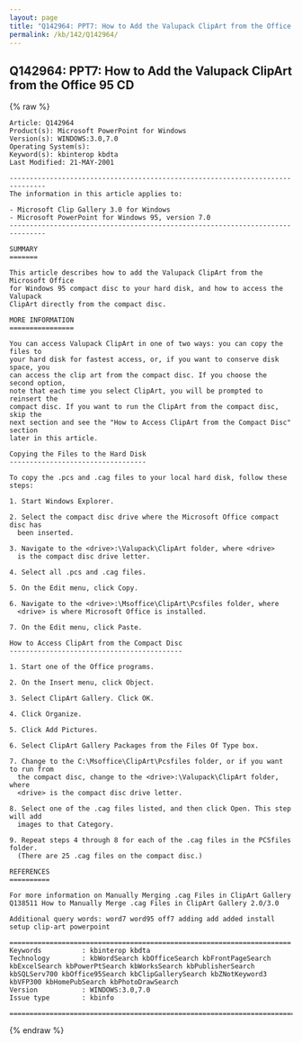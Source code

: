 ```yaml
---
layout: page
title: "Q142964: PPT7: How to Add the Valupack ClipArt from the Office 95 CD"
permalink: /kb/142/Q142964/
---
```


## Q142964: PPT7: How to Add the Valupack ClipArt from the Office 95 CD

{% raw %}

	Article: Q142964
	Product(s): Microsoft PowerPoint for Windows
	Version(s): WINDOWS:3.0,7.0
	Operating System(s): 
	Keyword(s): kbinterop kbdta
	Last Modified: 21-MAY-2001
	
	-------------------------------------------------------------------------------
	The information in this article applies to:
	
	- Microsoft Clip Gallery 3.0 for Windows 
	- Microsoft PowerPoint for Windows 95, version 7.0 
	-------------------------------------------------------------------------------
	
	SUMMARY
	=======
	
	This article describes how to add the Valupack ClipArt from the Microsoft Office
	for Windows 95 compact disc to your hard disk, and how to access the Valupack
	ClipArt directly from the compact disc.
	
	MORE INFORMATION
	================
	
	You can access Valupack ClipArt in one of two ways: you can copy the files to
	your hard disk for fastest access, or, if you want to conserve disk space, you
	can access the clip art from the compact disc. If you choose the second option,
	note that each time you select ClipArt, you will be prompted to reinsert the
	compact disc. If you want to run the ClipArt from the compact disc, skip the
	next section and see the "How to Access ClipArt from the Compact Disc" section
	later in this article.
	
	Copying the Files to the Hard Disk
	----------------------------------
	
	To copy the .pcs and .cag files to your local hard disk, follow these steps:
	
	1. Start Windows Explorer.
	
	2. Select the compact disc drive where the Microsoft Office compact disc has
	  been inserted.
	
	3. Navigate to the <drive>:\Valupack\ClipArt folder, where <drive>
	  is the compact disc drive letter.
	
	4. Select all .pcs and .cag files.
	
	5. On the Edit menu, click Copy.
	
	6. Navigate to the <drive>:\Msoffice\ClipArt\Pcsfiles folder, where
	  <drive> is where Microsoft Office is installed.
	
	7. On the Edit menu, click Paste.
	
	How to Access ClipArt from the Compact Disc
	-------------------------------------------
	
	1. Start one of the Office programs.
	
	2. On the Insert menu, click Object.
	
	3. Select ClipArt Gallery. Click OK.
	
	4. Click Organize.
	
	5. Click Add Pictures.
	
	6. Select ClipArt Gallery Packages from the Files Of Type box.
	
	7. Change to the C:\Msoffice\ClipArt\Pcsfiles folder, or if you want to run from
	  the compact disc, change to the <drive>:\Valupack\ClipArt folder, where
	  <drive> is the compact disc drive letter.
	
	8. Select one of the .cag files listed, and then click Open. This step will add
	  images to that Category.
	
	9. Repeat steps 4 through 8 for each of the .cag files in the PCSfiles folder.
	  (There are 25 .cag files on the compact disc.)
	
	REFERENCES
	==========
	
	For more information on Manually Merging .cag Files in ClipArt Gallery
	Q138511 How to Manually Merge .cag Files in ClipArt Gallery 2.0/3.0
	
	Additional query words: word7 word95 off7 adding add added install setup clip-art powerpoint
	
	======================================================================
	Keywords          : kbinterop kbdta 
	Technology        : kbWordSearch kbOfficeSearch kbFrontPageSearch kbExcelSearch kbPowerPtSearch kbWorksSearch kbPublisherSearch kbSQLServ700 kbOffice95Search kbClipGallerySearch kbZNotKeyword3 kbVFP300 kbHomePubSearch kbPhotoDrawSearch
	Version           : WINDOWS:3.0,7.0
	Issue type        : kbinfo
	
	=============================================================================
	

{% endraw %}
